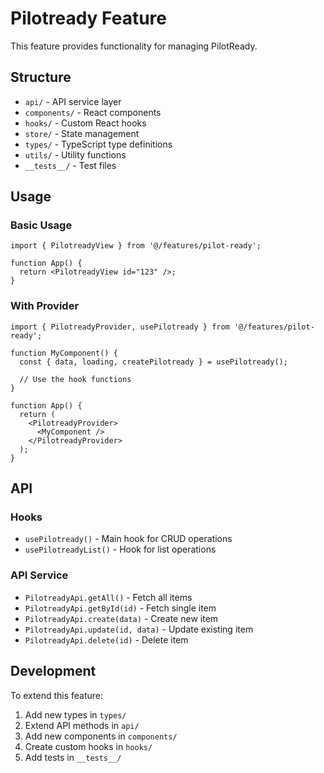 # Pilotready Feature

This feature provides functionality for managing PilotReady.

## Structure

- `api/` - API service layer
- `components/` - React components
- `hooks/` - Custom React hooks
- `store/` - State management
- `types/` - TypeScript type definitions
- `utils/` - Utility functions
- `__tests__/` - Test files

## Usage

### Basic Usage

```tsx
import { PilotreadyView } from '@/features/pilot-ready';

function App() {
  return <PilotreadyView id="123" />;
}
```

### With Provider

```tsx
import { PilotreadyProvider, usePilotready } from '@/features/pilot-ready';

function MyComponent() {
  const { data, loading, createPilotready } = usePilotready();
  
  // Use the hook functions
}

function App() {
  return (
    <PilotreadyProvider>
      <MyComponent />
    </PilotreadyProvider>
  );
}
```

## API

### Hooks

- `usePilotready()` - Main hook for CRUD operations
- `usePilotreadyList()` - Hook for list operations

### API Service

- `PilotreadyApi.getAll()` - Fetch all items
- `PilotreadyApi.getById(id)` - Fetch single item
- `PilotreadyApi.create(data)` - Create new item
- `PilotreadyApi.update(id, data)` - Update existing item
- `PilotreadyApi.delete(id)` - Delete item

## Development

To extend this feature:

1. Add new types in `types/`
2. Extend API methods in `api/`
3. Add new components in `components/`
4. Create custom hooks in `hooks/`
5. Add tests in `__tests__/`
